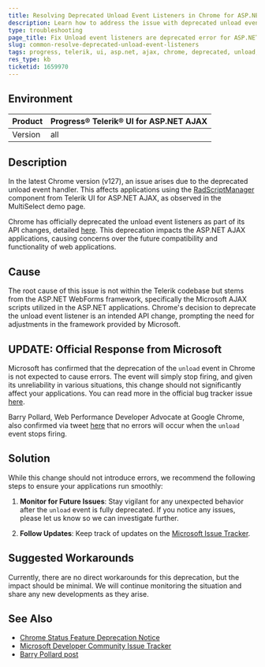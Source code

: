```yaml
---
title: Resolving Deprecated Unload Event Listeners in Chrome for ASP.NET AJAX
description: Learn how to address the issue with deprecated unload event listeners in Chrome affecting ASP.NET AJAX applications.
type: troubleshooting
page_title: Fix Unload event listeners are deprecated error for ASP.NET AJAX in Chrome
slug: common-resolve-deprecated-unload-event-listeners
tags: progress, telerik, ui, asp.net, ajax, chrome, deprecated, unload, event, listeners
res_type: kb
ticketid: 1659970
---
```


## Environment

| Product | Progress® Telerik® UI for ASP.NET AJAX |
| --- | --- |
| Version | all |

## Description
In the latest Chrome version (v127), an issue arises due to the deprecated unload event handler. This affects applications using the [RadScriptManager](https://docs.telerik.com/devtools/aspnet-ajax/controls/scriptmanager/overview) component from Telerik UI for ASP.NET AJAX, as observed in the MultiSelect demo page.

Chrome has officially deprecated the unload event listeners as part of its API changes, detailed [here](https://chromestatus.com/feature/5579556305502208). This deprecation impacts the ASP.NET AJAX applications, causing concerns over the future compatibility and functionality of web applications.

## Cause
The root cause of this issue is not within the Telerik codebase but stems from the ASP.NET WebForms framework, specifically the Microsoft AJAX scripts utilized in the ASP.NET applications. Chrome's decision to deprecate the unload event listener is an intended API change, prompting the need for adjustments in the framework provided by Microsoft.

## **UPDATE: Official Response from Microsoft**

Microsoft has confirmed that the deprecation of the `unload` event in Chrome is not expected to cause errors. The event will simply stop firing, and given its unreliability in various situations, this change should not significantly affect your applications. You can read more in the official bug tracker issue [here](https://developercommunity.visualstudio.com/t/unload-event-listeners-are-deprecated-an/10620446#T-N10754375).

Barry Pollard, Web Performance Developer Advocate at Google Chrome, also confirmed via tweet [here](https://x.com/tunetheweb/status/1839446168113447372) that no errors will occur when the `unload` event stops firing.

## Solution

While this change should not introduce errors, we recommend the following steps to ensure your applications run smoothly:

1. **Monitor for Future Issues**: Stay vigilant for any unexpected behavior after the `unload` event is fully deprecated. If you notice any issues, please let us know so we can investigate further.

2. **Follow Updates**: Keep track of updates on the [Microsoft Issue Tracker](https://developercommunity.visualstudio.com/t/unload-event-listeners-are-deprecated-an/10620446).

## Suggested Workarounds
Currently, there are no direct workarounds for this deprecation, but the impact should be minimal. We will continue monitoring the situation and share any new developments as they arise.

## See Also
- [Chrome Status Feature Deprecation Notice](https://chromestatus.com/feature/5579556305502208)
- [Microsoft Developer Community Issue Tracker](https://developercommunity.visualstudio.com/t/unload-event-listeners-are-deprecated-an/10620446)
- [Barry Pollard post](https://x.com/tunetheweb/status/1839446168113447372)
    
